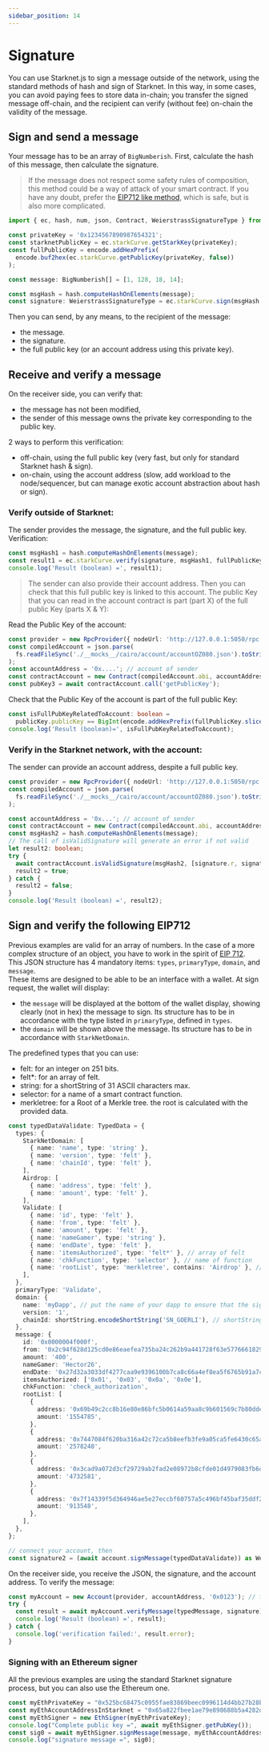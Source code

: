```yaml
---
sidebar_position: 14
---
```


# Signature

You can use Starknet.js to sign a message outside of the network, using the standard methods of hash and sign of Starknet. In this way, in some cases, you can avoid paying fees to store data in-chain; you transfer the signed message off-chain, and the recipient can verify (without fee) on-chain the validity of the message.

## Sign and send a message

Your message has to be an array of `BigNumberish`. First, calculate the hash of this message, then calculate the signature.

> If the message does not respect some safety rules of composition, this method could be a way of attack of your smart contract. If you have any doubt, prefer the [EIP712 like method](#sign-and-verify-following-eip712), which is safe, but is also more complicated.

```typescript
import { ec, hash, num, json, Contract, WeierstrassSignatureType } from 'starknet';

const privateKey = '0x1234567890987654321';
const starknetPublicKey = ec.starkCurve.getStarkKey(privateKey);
const fullPublicKey = encode.addHexPrefix(
  encode.buf2hex(ec.starkCurve.getPublicKey(privateKey, false))
);

const message: BigNumberish[] = [1, 128, 18, 14];

const msgHash = hash.computeHashOnElements(message);
const signature: WeierstrassSignatureType = ec.starkCurve.sign(msgHash, privateKey);
```

Then you can send, by any means, to the recipient of the message:

- the message.
- the signature.
- the full public key (or an account address using this private key).

## Receive and verify a message

On the receiver side, you can verify that:

- the message has not been modified,
- the sender of this message owns the private key corresponding to the public key.

2 ways to perform this verification:

- off-chain, using the full public key (very fast, but only for standard Starknet hash & sign).
- on-chain, using the account address (slow, add workload to the node/sequencer, but can manage exotic account abstraction about hash or sign).

### Verify outside of Starknet:

The sender provides the message, the signature, and the full public key. Verification:

```typescript
const msgHash1 = hash.computeHashOnElements(message);
const result1 = ec.starkCurve.verify(signature, msgHash1, fullPublicKey);
console.log('Result (boolean) =', result1);
```

> The sender can also provide their account address. Then you can check that this full public key is linked to this account. The public Key that you can read in the account contract is part (part X) of the full public Key (parts X & Y):

Read the Public Key of the account:

```typescript
const provider = new RpcProvider({ nodeUrl: 'http://127.0.0.1:5050/rpc' }); //devnet
const compiledAccount = json.parse(
  fs.readFileSync('./__mocks__/cairo/account/accountOZ080.json').toString('ascii')
);
const accountAddress = '0x....'; // account of sender
const contractAccount = new Contract(compiledAccount.abi, accountAddress, provider);
const pubKey3 = await contractAccount.call('getPublicKey');
```

Check that the Public Key of the account is part of the full public Key:

```typescript
const isFullPubKeyRelatedToAccount: boolean =
  publicKey.publicKey == BigInt(encode.addHexPrefix(fullPublicKey.slice(4, 68)));
console.log('Result (boolean)=', isFullPubKeyRelatedToAccount);
```

### Verify in the Starknet network, with the account:

The sender can provide an account address, despite a full public key.

```typescript
const provider = new RpcProvider({ nodeUrl: 'http://127.0.0.1:5050/rpc' }); //devnet
const compiledAccount = json.parse(
  fs.readFileSync('./__mocks__/cairo/account/accountOZ080.json').toString('ascii')
);

const accountAddress = '0x...'; // account of sender
const contractAccount = new Contract(compiledAccount.abi, accountAddress, provider);
const msgHash2 = hash.computeHashOnElements(message);
// The call of isValidSignature will generate an error if not valid
let result2: boolean;
try {
  await contractAccount.isValidSignature(msgHash2, [signature.r, signature.s]);
  result2 = true;
} catch {
  result2 = false;
}
console.log('Result (boolean) =', result2);
```

## Sign and verify the following EIP712

Previous examples are valid for an array of numbers. In the case of a more complex structure of an object, you have to work in the spirit of [EIP 712](https://eips.ethereum.org/EIPS/eip-712). This JSON structure has 4 mandatory items: `types`, `primaryType`, `domain`, and `message`.  
These items are designed to be able to be an interface with a wallet. At sign request, the wallet will display:

- the `message` will be displayed at the bottom of the wallet display, showing clearly (not in hex) the message to sign. Its structure has to be in accordance with the type listed in `primaryType`, defined in `types`.
- the `domain` will be shown above the message. Its structure has to be in accordance with `StarkNetDomain`.

The predefined types that you can use:

- felt: for an integer on 251 bits.
- felt\*: for an array of felt.
- string: for a shortString of 31 ASCII characters max.
- selector: for a name of a smart contract function.
- merkletree: for a Root of a Merkle tree. the root is calculated with the provided data.

```typescript
const typedDataValidate: TypedData = {
  types: {
    StarkNetDomain: [
      { name: 'name', type: 'string' },
      { name: 'version', type: 'felt' },
      { name: 'chainId', type: 'felt' },
    ],
    Airdrop: [
      { name: 'address', type: 'felt' },
      { name: 'amount', type: 'felt' },
    ],
    Validate: [
      { name: 'id', type: 'felt' },
      { name: 'from', type: 'felt' },
      { name: 'amount', type: 'felt' },
      { name: 'nameGamer', type: 'string' },
      { name: 'endDate', type: 'felt' },
      { name: 'itemsAuthorized', type: 'felt*' }, // array of felt
      { name: 'chkFunction', type: 'selector' }, // name of function
      { name: 'rootList', type: 'merkletree', contains: 'Airdrop' }, // root of a merkle tree
    ],
  },
  primaryType: 'Validate',
  domain: {
    name: 'myDapp', // put the name of your dapp to ensure that the signatures will not be used by other DAPP
    version: '1',
    chainId: shortString.encodeShortString('SN_GOERLI'), // shortString of 'SN_GOERLI' (or 'SN_MAIN'), to be sure that signature can't be used by other network.
  },
  message: {
    id: '0x0000004f000f',
    from: '0x2c94f628d125cd0e86eaefea735ba24c262b9a441728f63e5776661829a4066',
    amount: '400',
    nameGamer: 'Hector26',
    endDate: '0x27d32a3033df4277caa9e9396100b7ca8c66a4ef8ea5f6765b91a7c17f0109c',
    itemsAuthorized: ['0x01', '0x03', '0x0a', '0x0e'],
    chkFunction: 'check_authorization',
    rootList: [
      {
        address: '0x69b49c2cc8b16e80e86bfc5b0614a59aa8c9b601569c7b80dde04d3f3151b79',
        amount: '1554785',
      },
      {
        address: '0x7447084f620ba316a42c72ca5b8eefb3fe9a05ca5fe6430c65a69ecc4349b3b',
        amount: '2578248',
      },
      {
        address: '0x3cad9a072d3cf29729ab2fad2e08972b8cfde01d4979083fb6d15e8e66f8ab1',
        amount: '4732581',
      },
      {
        address: '0x7f14339f5d364946ae5e27eccbf60757a5c496bf45baf35ddf2ad30b583541a',
        amount: '913548',
      },
    ],
  },
};

// connect your account, then
const signature2 = (await account.signMessage(typedDataValidate)) as WeierstrassSignatureType;
```

On the receiver side, you receive the JSON, the signature, and the account address. To verify the message:

```typescript
const myAccount = new Account(provider, accountAddress, '0x0123'); // fake private key
try {
  const result = await myAccount.verifyMessage(typedMessage, signature);
  console.log('Result (boolean) =', result);
} catch {
  console.log('verification failed:', result.error);
}
```

### Signing with an Ethereum signer

All the previous examples are using the standard Starknet signature process, but you can also use the Ethereum one.

```typescript
const myEthPrivateKey = "0x525bc68475c0955fae83869beec0996114d4bb27b28b781ed2a20ef23121b8de";
const myEthAccountAddressInStarknet = "0x65a822fbee1ae79e898688b5a4282dc79e0042cbed12f6169937fddb4c26641";
const myEthSigner = new EthSigner(myEthPrivateKey);
console.log("Complete public key =", await myEthSigner.getPubKey());
const sig0 = await myEthSigner.signMessage(message, myEthAccountAddressInStarknet);
console.log("signature message =", sig0);
```
